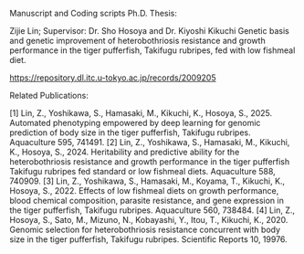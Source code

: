 Manuscript and Coding scripts Ph.D. Thesis: 

Zijie Lin; Supervisor: Dr. Sho Hosoya and Dr. Kiyoshi Kikuchi
Genetic basis and genetic improvement of heterobothriosis resistance and
growth performance in the tiger pufferfish, Takifugu rubripes, fed with low fishmeal
diet. 

https://repository.dl.itc.u-tokyo.ac.jp/records/2009205

Related Publications: 

[1] Lin, Z., Yoshikawa, S., Hamasaki, M., Kikuchi, K., Hosoya, S., 2025. Automated
phenotyping empowered by deep learning for genomic prediction of body size in the
tiger pufferfish, Takifugu rubripes. Aquaculture 595, 741491.
[2] Lin, Z., Yoshikawa, S., Hamasaki, M., Kikuchi, K., Hosoya, S., 2024. Heritability and
predictive ability for the heterobothriosis resistance and growth performance in the tiger
pufferfish Takifugu rubripes fed standard or low fishmeal diets. Aquaculture 588,
740909.
[3] Lin, Z., Yoshikawa, S., Hamasaki, M., Koyama, T., Kikuchi, K., Hosoya, S., 2022.
Effects of low fishmeal diets on growth performance, blood chemical composition,
parasite resistance, and gene expression in the tiger pufferfish, Takifugu rubripes.
Aquaculture 560, 738484.
[4] Lin, Z., Hosoya, S., Sato, M., Mizuno, N., Kobayashi, Y., Itou, T., Kikuchi, K., 2020.
Genomic selection for heterobothriosis resistance concurrent with body size in the tiger
pufferfish, Takifugu rubripes. Scientific Reports 10, 19976.
